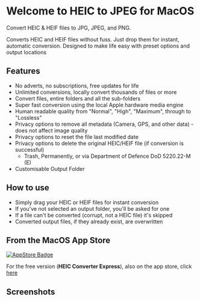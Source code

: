 # Welcome to HEIC to JPEG for MacOS
Convert HEIC &amp; HEIF files to JPG, JPEG, and PNG.

Converts HEIC and HEIF files without fuss. Just drop them for instant, automatic conversion. Designed to make life easy with preset options and output locations

## Features
- No adverts, no subscriptions, free updates for life
- Unlimited conversions, locally convert thousands of files or more
- Convert files, entire folders and all the sub-folders
- Super fast conversion using the local Apple hardware media engine
- Human readable quality from "Normal", "High", "Maximum", through to "Lossless"
- Privacy options to remove all metadata (Camera, GPS, and other data) - does not affect image quality
- Privacy options to reset the file last modified date
- Privacy options to delete the original HEIC/HEIF file (if conversion is successful)
    - Trash, Permanently, or via Department of Defence DoD 5220.22-M (E)
- Customisable Output Folder

## How to use
- Simply drag your HEIC or HEIF files for instant conversion
- If you've not selected an output folder, you'll be asked for one
- If a file can't be converted (corrupt, not a HEIC file) it's skipped
- Converted output files, if they already exist, are overwritten

## From the MacOS App Store
[![AppStore Badge](https://github.com/user-attachments/assets/fb45448b-f45d-4833-b523-97010862aea0)](https://apps.apple.com/us/app/heic-to-jpeg/id6547848613)

For the free version (**HEIC Converter Express**), also on the app store, click [here](https://apps.apple.com/us/app/heic-to-jpeg/id6590631822)


## Screenshots

